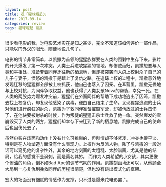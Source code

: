 ```yaml
---
layout: post
title: 观「猩球崛起3」
date: 2017-09-14
categories: review
tags: 猩球崛起 凯撒
---
```


很少看电影的我，对电影艺术实在是知之甚少，完全不知道该如何评价一部作品，只能以门外汉的眼光，随便地说几句了。

电影的情节非常简单，以凯撒为首领的猩猩族群要在人类的围剿中生存下来。影片的开头爆发了第一次冲突，人类士兵进攻猩猩的领地，却惨败而归，凯撒想要与人类和平相处，准备带着同伴迁往新的栖息地，但却被突袭而入的上校射杀了自己的儿子与妻子，愤怒的凯撒于是踏上了复仇之路。在追踪上校的过程中，凯撒意外地发现迁移的猩猩群全部被上校抓获，他自己也落入了囚笼。在军营里，凯撒无畏地与上校对抗，为同伴争取权益，他也获得了人类女孩Nova的帮助，幸免一死。在人类的两股势力爆发冲突前，猩猩们在外面同伴的帮助下成功地逃出了囚笼，凯撒去找上校复仇，却发现他感染了病毒，便由自己结束了生命。发现猩猩逃跑的士兵对他们进行疯狂的射杀，凯撒为了救同伴准备摧毁军营，却被他放过的士兵击伤了，在他快要被射杀的时候，作为叛徒的猩猩击杀士兵救了他一命。突然爆发的雪崩毁灭了人类的两方，猩猩们却幸存下来迁到了新的栖息地，凯撒完成自己的使命后也因伤死去了。

虽然电影在场面和动作上没有什么可挑剔的，但剧情却不够紧凑，冲突也很平淡，特别是在人物塑造方面没有什么表现力。上校作为反派人物，除了与凯撒的一段对话可以窥见他的复杂性外，其余的地方刻画的太粗糙、太脸谱画，尤其是他的结局，给我的感觉不是讽刺，而是莫名其妙。
而作为人类希望的小女孩，其实更像个酱油的角色，倒不如Bad Ape的调节气氛的作用。凯撒刻画地还可以，从他顾全大局到一心复仇到挽救同伴的历程很清楚，但也没有跳出模式化的框架。

宏大的场面没有细腻的情感作为支撑，只不过是爆米花电影罢了。
